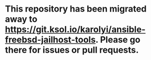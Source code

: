 # This repository has been migrated away to <https://git.ksol.io/karolyi/ansible-freebsd-jailhost-tools>. Please go there for issues or pull requests.

